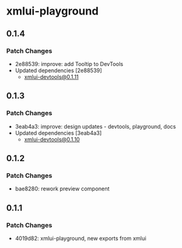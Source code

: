 # xmlui-playground

## 0.1.4

### Patch Changes

- 2e88539: improve: add Tooltip to DevTools
- Updated dependencies [2e88539]
  - xmlui-devtools@0.1.11

## 0.1.3

### Patch Changes

- 3eab4a3: improve: design updates - devtools, playground, docs
- Updated dependencies [3eab4a3]
  - xmlui-devtools@0.1.10

## 0.1.2

### Patch Changes

- bae8280: rework preview component

## 0.1.1

### Patch Changes

- 4019d82: xmlui-playground, new exports from xmlui
